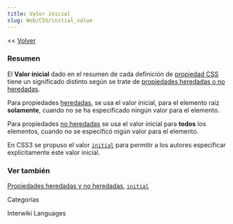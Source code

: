 ```yaml
---
title: Valor inicial
slug: Web/CSS/initial_value
---
```


<< [Volver](/es/Gu%c3%ada_de_referencia_de_CSS)

### Resumen

El **Valor inicial** dado en el resumen de cada definición de [propiedad CSS](/es/Gu%c3%ada_de_referencia_de_CSS) tiene un significado distinto según se trate de [propiedades heredadas o no heredadas](/es/CSS/inheritance#Propiedades_heredadas_y_no_heredadas).

Para propiedades [heredadas](/es/CSS/inheritance#Propiedades_heredadas_y_no_heredadas), se usa el valor inicial, para el elemento raíz **solamente**, cuando no se ha especificado ningún valor para el elemento.

Para propiedades [no heredadas](/es/CSS/inheritance#Propiedades_heredadas_y_no_heredadas) se usa el valor inicial para **todos** los elementos, cuando no se especificó nigún valor para el elemento.

En CSS3 se propuso el valor [`initial`](/es/CSS/initial) para permitir a los autores especificar explícitamente éste valor inicial.

### Ver también

[Propiedades heredadas y no heredadas](/es/CSS/inheritance#Propiedades_heredadas_y_no_heredadas), [`initial`](/es/CSS/initial)

Categorías

Interwiki Languages
